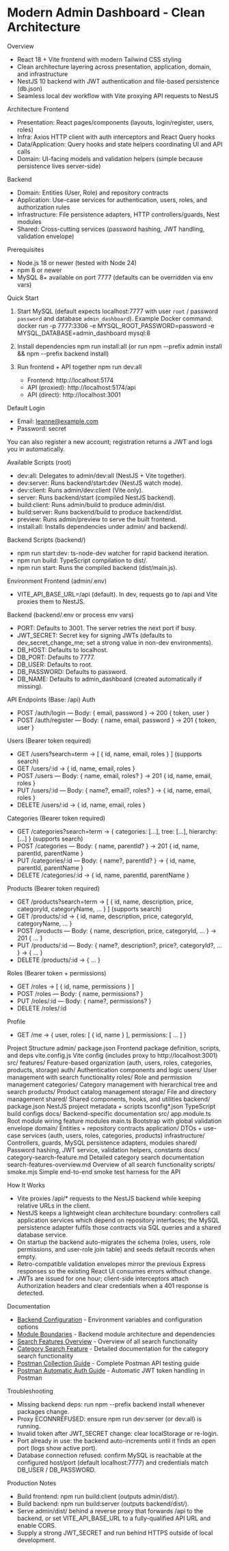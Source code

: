 Modern Admin Dashboard - Clean Architecture
=========================================

Overview
- React 18 + Vite frontend with modern Tailwind CSS styling
- Clean architecture layering across presentation, application, domain, and infrastructure
- NestJS 10 backend with JWT authentication and file-based persistence (db.json)
- Seamless local dev workflow with Vite proxying API requests to NestJS

Architecture
Frontend
- Presentation: React pages/components (layouts, login/register, users, roles)
- Infra: Axios HTTP client with auth interceptors and React Query hooks
- Data/Application: Query hooks and state helpers coordinating UI and API calls
- Domain: UI-facing models and validation helpers (simple because persistence lives server-side)

Backend
- Domain: Entities (User, Role) and repository contracts
- Application: Use-case services for authentication, users, roles, and authorization rules
- Infrastructure: File persistence adapters, HTTP controllers/guards, Nest modules
- Shared: Cross-cutting services (password hashing, JWT handling, validation envelope)

Prerequisites
- Node.js 18 or newer (tested with Node 24)
- npm 8 or newer
- MySQL 8+ available on port 7777 (defaults can be overridden via env vars)

Quick Start
1. Start MySQL (default expects localhost:7777 with user `root` / password `password` and database `admin_dashboard`).
   Example Docker command: docker run -p 7777:3306 -e MYSQL_ROOT_PASSWORD=password -e MYSQL_DATABASE=admin_dashboard mysql:8
2. Install dependencies
   npm run install:all
   (or run npm --prefix admin install && npm --prefix backend install)
3. Run frontend + API together
   npm run dev:all

   - Frontend: http://localhost:5174
   - API (proxied): http://localhost:5174/api
   - API (direct): http://localhost:3001

Default Login
- Email: leanne@example.com
- Password: secret

You can also register a new account; registration returns a JWT and logs you in automatically.

Available Scripts (root)
- dev:all: Delegates to admin/dev:all (NestJS + Vite together).
- dev:server: Runs backend/start:dev (NestJS watch mode).
- dev:client: Runs admin/dev:client (Vite only).
- server: Runs backend/start (compiled NestJS backend).
- build:client: Runs admin/build to produce admin/dist.
- build:server: Runs backend/build to produce backend/dist.
- preview: Runs admin/preview to serve the built frontend.
- install:all: Installs dependencies under admin/ and backend/.

Backend Scripts (backend/)
- npm run start:dev: ts-node-dev watcher for rapid backend iteration.
- npm run build: TypeScript compilation to dist/.
- npm run start: Runs the compiled backend (dist/main.js).

Environment
Frontend (admin/.env)
- VITE_API_BASE_URL=/api (default). In dev, requests go to /api and Vite proxies them to NestJS.

Backend (backend/.env or process env vars)
- PORT: Defaults to 3001. The server retries the next port if busy.
- JWT_SECRET: Secret key for signing JWTs (defaults to dev_secret_change_me; set a strong value in non-dev environments).
- DB_HOST: Defaults to localhost.
- DB_PORT: Defaults to 7777.
- DB_USER: Defaults to root.
- DB_PASSWORD: Defaults to password.
- DB_NAME: Defaults to admin_dashboard (created automatically if missing).

API Endpoints (Base: /api)
Auth
- POST /auth/login — Body: { email, password } → 200 { token, user }
- POST /auth/register — Body: { name, email, password } → 201 { token, user }

Users (Bearer token required)
- GET /users?search=term → [ { id, name, email, roles } ] (supports search)
- GET /users/:id → { id, name, email, roles }
- POST /users — Body: { name, email, roles? } → 201 { id, name, email, roles }
- PUT /users/:id — Body: { name?, email?, roles? } → { id, name, email, roles }
- DELETE /users/:id → { id, name, email, roles }

Categories (Bearer token required)
- GET /categories?search=term → { categories: [...], tree: [...], hierarchy: [...] } (supports search)
- POST /categories — Body: { name, parentId? } → 201 { id, name, parentId, parentName }
- PUT /categories/:id — Body: { name?, parentId? } → { id, name, parentId, parentName }
- DELETE /categories/:id → { id, name, parentId, parentName }

Products (Bearer token required)
- GET /products?search=term → [ { id, name, description, price, categoryId, categoryName, ... } ] (supports search)
- GET /products/:id → { id, name, description, price, categoryId, categoryName, ... }
- POST /products — Body: { name, description, price, categoryId, ... } → 201 { ... }
- PUT /products/:id — Body: { name?, description?, price?, categoryId?, ... } → { ... }
- DELETE /products/:id → { ... }

Roles (Bearer token + permissions)
- GET /roles → [ { id, name, permissions } ]
- POST /roles — Body: { name, permissions? }
- PUT /roles/:id — Body: { name?, permissions? }
- DELETE /roles/:id

Profile
- GET /me → { user, roles: [ { id, name } ], permissions: [ ... ] }

Project Structure
admin/
  package.json      Frontend package definition, scripts, and deps
  vite.config.js    Vite config (includes proxy to http://localhost:3001)
  src/
    features/       Feature-based organization (auth, users, roles, categories, products, storage)
      auth/         Authentication components and logic
      users/        User management with search functionality
      roles/        Role and permission management
      categories/   Category management with hierarchical tree and search
      products/     Product catalog management
      storage/      File and directory management
    shared/         Shared components, hooks, and utilities
backend/
  package.json      NestJS project metadata + scripts
  tsconfig*.json    TypeScript build configs
  docs/             Backend-specific documentation
  src/
    app.module.ts   Root module wiring feature modules
    main.ts         Bootstrap with global validation envelope
    domain/         Entities + repository contracts
    application/    DTOs + use-case services (auth, users, roles, categories, products)
    infrastructure/ Controllers, guards, MySQL persistence adapters, modules
    shared/         Password hashing, JWT service, validation helpers, constants
docs/
  category-search-feature.md    Detailed category search documentation
  search-features-overview.md   Overview of all search functionality
scripts/
  smoke.mjs         Simple end-to-end smoke test harness for the API

How It Works
- Vite proxies /api/* requests to the NestJS backend while keeping relative URLs in the client.
- NestJS keeps a lightweight clean architecture boundary: controllers call application services which
  depend on repository interfaces; the MySQL persistence adapter fulfils those contracts via SQL queries and a shared database service.
- On startup the backend auto-migrates the schema (roles, users, role permissions, and user-role join table) and seeds default records when empty.
- Retro-compatible validation envelopes mirror the previous Express responses so the existing React UI
  consumes errors without change.
- JWTs are issued for one hour; client-side interceptors attach Authorization headers and clear
  credentials when a 401 response is detected.

Documentation
- [Backend Configuration](backend/docs/configuration.md) - Environment variables and configuration options
- [Module Boundaries](backend/docs/module-boundaries.md) - Backend module architecture and dependencies
- [Search Features Overview](docs/search-features-overview.md) - Overview of all search functionality
- [Category Search Feature](docs/category-search-feature.md) - Detailed documentation for the category search functionality
- [Postman Collection Guide](docs/postman-collection-guide.md) - Complete Postman API testing guide
- [Postman Automatic Auth Guide](docs/postman-automatic-auth-guide.md) - Automatic JWT token handling in Postman

Troubleshooting
- Missing backend deps: run npm --prefix backend install whenever packages change.
- Proxy ECONNREFUSED: ensure npm run dev:server (or dev:all) is running.
- Invalid token after JWT_SECRET change: clear localStorage or re-login.
- Port already in use: the backend auto-increments until it finds an open port (logs show active port).
- Database connection refused: confirm MySQL is reachable at the configured host/port (default localhost:7777) and credentials match DB_USER / DB_PASSWORD.

Production Notes
- Build frontend: npm run build:client (outputs admin/dist/).
- Build backend: npm run build:server (outputs backend/dist/).
- Serve admin/dist/ behind a reverse proxy that forwards /api to the backend, or set VITE_API_BASE_URL to a
  fully-qualified API URL and enable CORS.
- Supply a strong JWT_SECRET and run behind HTTPS outside of local development.
